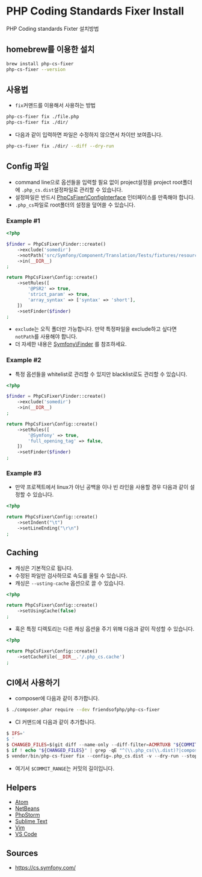# PHP Coding Standards Fixer Install

PHP Coding standards Fixter 설치방법

## homebrew를 이용한 설치

```bash
brew install php-cs-fixer
php-cs-fixer --version
```

## 사용법

* `fix`커맨드를 이용해서 사용하는 방법

```bash
php-cs-fixer fix ./file.php
php-cs-fixer fix ./dir/
```

* 다음과 같이 입력하면 파일은 수정하지 않으면서 차이만 보여줍니다.

```bash
php-cs-fixer fix ./dir/ --diff --dry-run
```

## Config 파일

* command line으로 옵션들을 입력할 필요 없이 project설정을
  project root폴더에 `.php_cs.dist`설정파일로 관리할 수 있습니다.
* 설정파일은 반드시 [PhpCsFixer\ConfigInterface](https://github.com/FriendsOfPHP/PHP-CS-Fixer/blob/v2.14.0/src/ConfigInterface.php)
  인터페이스를 만족해야 합니다.
* `.php_cs`파일로 root폴더의 설정을 덮어쓸 수 있습니다.

### Example #1

```php
<?php

$finder = PhpCsFixer\Finder::create()
    ->exclude('somedir')
    ->notPath('src/Symfony/Component/Translation/Tests/fixtures/resources.php')
    ->in(__DIR__)
;

return PhpCsFixer\Config::create()
    ->setRules([
        '@PSR2' => true,
        'strict_param' => true,
        'array_syntax' => ['syntax' => 'short'],
    ])
    ->setFinder($finder)
;
```

* `exclude`는 오직 폴더만 가능합니다. 만약 특정파일을 exclude하고 싶다면
  `notPath`를 사용해야 합니다.
* 더 자세한 내용은 [Symfony\Finder](https://symfony.com/doc/current/components/finder.html)
  를 참조하세요.

### Example #2

* 특정 옵션들을 whitelist로 관리할 수 있지만 blacklist로도 관리할 수 있습니다.

```php
<?php

$finder = PhpCsFixer\Finder::create()
    ->exclude('somedir')
    ->in(__DIR__)
;

return PhpCsFixer\Config::create()
    ->setRules([
        '@Symfony' => true,
        'full_opening_tag' => false,
    ])
    ->setFinder($finder)
;
```

### Example #3

* 만약 프로젝트에서 linux가 아닌 공백을 이나 빈 라인을 사용할 경우 다음과 같이
  설정할 수 있습니다.

```php
<?php

return PhpCsFixer\Config::create()
    ->setIndent("\t")
    ->setLineEnding("\r\n")
;
```

## Caching

* 캐싱은 기본적으로 됩니다.
* 수정된 파일만 검사하므로 속도를 올릴 수 있습니다.
* 캐싱은 `--usting-cache` 옵션으로 끌 수 있습니다.

```php
<?php

return PhpCsFixer\Config::create()
    ->setUsingCache(false)
;
```

* 혹은 특정 디렉토리는 다른 캐싱 옵션을 주기 위해 다음과 같이 작성할 수
  있습니다.

```php
<?php

return PhpCsFixer\Config::create()
    ->setCacheFile(__DIR__.'/.php_cs.cache')
;
```

## CI에서 사용하기

* composer에 다음과 같이 추가합니다.

```bash
$ ./composer.phar require --dev friendsofphp/php-cs-fixer
```

* CI 커맨드에 다음과 같이 추가합니다.

```php
$ IFS='
$ '
$ CHANGED_FILES=$(git diff --name-only --diff-filter=ACMRTUXB "${COMMIT_RANGE}")
$ if ! echo "${CHANGED_FILES}" | grep -qE "^(\\.php_cs(\\.dist)?|composer\\.lock)$"; then EXTRA_ARGS=$(printf -- '--path-mode=intersection\n--\n%s' "${CHANGED_FILES}"); else EXTRA_ARGS=''; fi
$ vendor/bin/php-cs-fixer fix --config=.php_cs.dist -v --dry-run --stop-on-violation --using-cache=no ${EXTRA_ARGS}
```

* 여기서 `$COMMIT_RANGE`는 커밋의 길이입니다.

## Helpers

* [Atom](https://github.com/Glavin001/atom-beautify)
* [NetBeans](http://plugins.netbeans.org/plugin/49042/php-cs-fixer)
* [PhpStorm](https://hackernoon.com/how-to-configure-phpstorm-to-use-php-cs-fixer-1844991e521f)
* [Sublime Text](https://github.com/benmatselby/sublime-phpcs)
* [Vim](https://github.com/stephpy/vim-php-cs-fixer)
* [VS Code](https://github.com/junstyle/vscode-php-cs-fixer)

## Sources

* https://cs.symfony.com/
